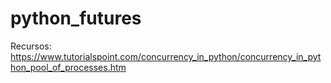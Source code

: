 # python_futures

Recursos: \
https://www.tutorialspoint.com/concurrency_in_python/concurrency_in_python_pool_of_processes.htm